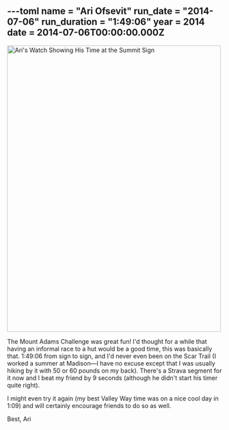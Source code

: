 ---toml
name = "Ari Ofsevit"
run_date = "2014-07-06"
run_duration = "1:49:06"
year = 2014
date = 2014-07-06T00:00:00.000Z
---
<img src="/assets/images/uploads/tumblrinlinepkrv53qzpe1si9ly8500.jpg" alt="Ari's Watch Showing His Time at the Summit Sign" width="500" height="669">

The Mount Adams Challenge was great fun! I'd thought for a while that having an informal race to a hut would be a good time, this was basically that. 1:49:06 from sign to sign, and I'd never even been on the Scar Trail (I worked a summer at Madison—I have no excuse except that I was usually hiking by it with 50 or 60 pounds on my back). There's a Strava segment for it now and I beat my friend by 9 seconds (although he didn't start his timer quite right).

I might even try it again (my best Valley Way time was on a nice cool day in 1:09) and will certainly encourage friends to do so as well.

Best,
Ari



